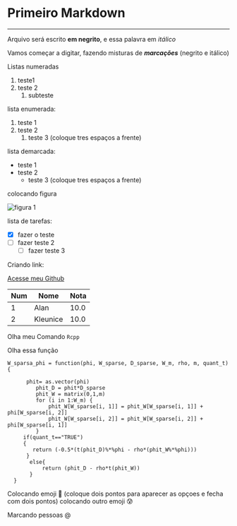 # Primeiro Markdown
***
Arquivo será escrito **em negrito**, e essa palavra em *itálico*

Vamos começar a digitar, fazendo misturas de __*marcações*__ (negrito e itálico)

Listas numeradas

1. teste1
1. teste 2
   1. subteste

lista enumerada:

1. teste 1
2. teste 2
   1. teste 3 (coloque tres espaços a frente)

lista demarcada:

* teste 1
* teste 2
   * teste 3 (coloque tres espaços a frente)

colocando figura

![figura 1](https://github.com/user-attachments/assets/7e3d0c5e-c5dc-4ef7-ad63-b0d19b523d95)

lista de tarefas:

- [x] fazer o teste
- [ ] fazer teste 2
   - [ ] fazer teste 3

Criando link:

[Acesse meu Github](https://github.com/alan-assuncao)

Num | Nome | Nota
--- | --- | ---
1| Alan | 10.0
2| Kleunice | 10.0

Olha meu Comando `Rcpp`

Olha essa função

```
W_sparsa_phi = function(phi, W_sparse, D_sparse, W_m, rho, m, quant_t){
  	   
	  phit= as.vector(phi)
         phit_D = phit*D_sparse
         phit_W = matrix(0,1,m)
         for (i in 1:W_m) {
             phit_W[W_sparse[i, 1]] = phit_W[W_sparse[i, 1]] + phi[W_sparse[i, 2]]
             phit_W[W_sparse[i, 2]] = phit_W[W_sparse[i, 2]] + phi[W_sparse[i, 1]]
         }
     if(quant_t=="TRUE")
     {
        return (-0.5*(t(phit_D)%*%phi - rho*(phit_W%*%phi)))
      }    
       else{
           return (phit_D - rho*t(phit_W)) 
       }
  }
```

Colocando emoji 🐒 (coloque dois pontos para aparecer as opçoes e fecha com dois pontos)
colocando outro emoji :cold_sweat:

Marcando pessoas @

















